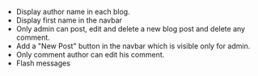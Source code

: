 * Display author name in each blog.
* Display first name in the navbar
* Only admin can post, edit and delete a new blog post and delete any comment.
* Add a "New Post" button in the navbar which is visible only for admin.
* Only comment author can edit his comment.
* Flash messages